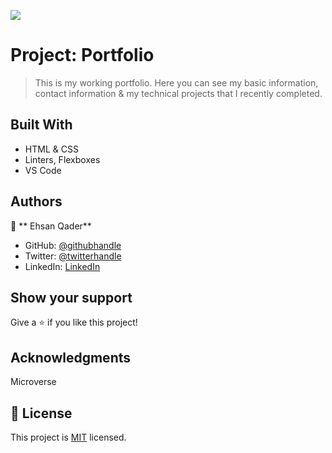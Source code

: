 ![](https://img.shields.io/badge/Microverse-blueviolet)

# Project: Portfolio

> This is my working portfolio. Here you can see my basic information, contact information & my technical projects that I recently completed.


## Built With

- HTML & CSS
- Linters, Flexboxes
- VS Code

## Authors

👤 ** Ehsan Qader**

- GitHub: [@githubhandle](https://github.com/ehs9nino)
- Twitter: [@twitterhandle](https://twitter.com/ehsan9nino)
- LinkedIn: [LinkedIn](https://www.linkedin.com/in/ehsan-qader-a230a6165/)


## Show your support

Give a ⭐️ if you like this project!

## Acknowledgments

Microverse

## 📝 License

This project is [MIT](./MIT.md) licensed.
